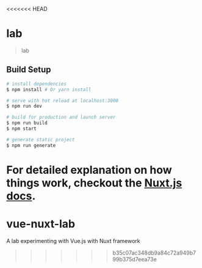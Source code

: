 <<<<<<< HEAD
# lab

> lab

## Build Setup

``` bash
# install dependencies
$ npm install # Or yarn install

# serve with hot reload at localhost:3000
$ npm run dev

# build for production and launch server
$ npm run build
$ npm start

# generate static project
$ npm run generate
```

For detailed explanation on how things work, checkout the [Nuxt.js docs](https://github.com/nuxt/nuxt.js).
=======
# vue-nuxt-lab
A lab experimenting with Vue.js with Nuxt framework
>>>>>>> b35c07ac348db9a84c72a949b799b375d7eea73e
